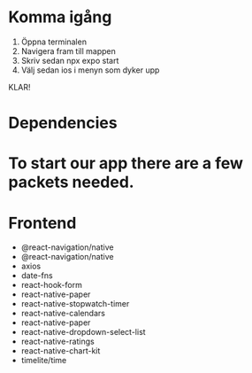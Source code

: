 # Komma igång

1. Öppna terminalen
2. Navigera fram till mappen
3. Skriv sedan  npx expo start
4. Välj sedan ios i menyn som dyker upp

KLAR!

# Dependencies
# To start our app there are a few packets needed.

# Frontend
- @react-navigation/native
- @react-navigation/native
- axios
- date-fns
- react-hook-form
- react-native-paper
- react-native-stopwatch-timer
- react-native-calendars
- react-native-paper
- react-native-dropdown-select-list
- react-native-ratings
- react-native-chart-kit
- timelite/time
